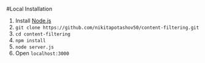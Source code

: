 #Local Installation
1. Install <a href="https://nodejs.org" target="_blank">Node.js</a> 
2. `git clone https://github.com/nikitapotashov50/content-filtering.git`
3. `cd content-filtering`
4. `npm install`
5. `node server.js`
6. Open `localhost:3000`
